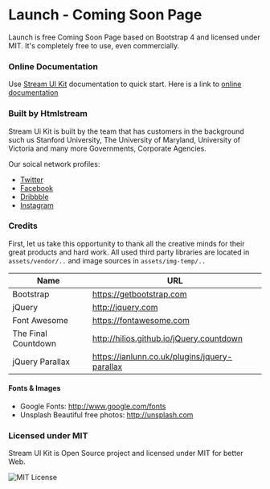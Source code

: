 # Launch - Coming Soon Page
Launch is free Coming Soon Page based on Bootstrap 4 and licensed under MIT. It's completely free to use, even commercially.


### Online Documentation

Use [Stream UI Kit](https://github.com/htmlstreamofficial/stream-ui-kit) documentation to quick start. Here is a link to [online documentation](https://htmlstream.com/preview/stream-ui-kit/docs.html)


### Built by Htmlstream

Stream Ui Kit is built by the team that has customers in the background such us Stanford University, The University of Maryland, University of Victoria and many more Governments, Corporate Agencies.

Our soical network profiles:

- [Twitter](https://twitter.com/htmlstream)
- [Facebook](https://www.facebook.com/)
- [Dribbble](https://dribbble.com/htmlstream)
- [Instagram](https://www.instagram.com/htmlstream/)


### Credits

First, let us take this opportunity to thank all the creative minds for their great products and hard work. All used third party libraries are located in `assets/vendor/..` and image sources in `assets/img-temp/..`

Name | URL
------------ | -------------
Bootstrap | https://getbootstrap.com
jQuery | http://jquery.com
Font Awesome | https://fontawesome.com
The Final Countdown | http://hilios.github.io/jQuery.countdown
jQuery Parallax | https://ianlunn.co.uk/plugins/jquery-parallax

#### Fonts & Images

- Google Fonts: http://www.google.com/fonts
- Unsplash Beautiful free photos: http://unsplash.com


### Licensed under MIT

Stream UI Kit is Open Source project and licensed under MIT for better Web.

![MIT License](https://img.shields.io/cocoapods/l/AFNetworking.svg?style=for-the-badge)
